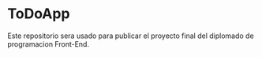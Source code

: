 # ToDoApp
Este repositorio sera usado para publicar el proyecto final del diplomado de programacion Front-End.
